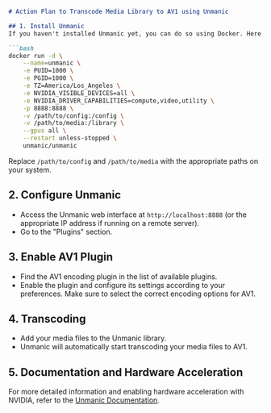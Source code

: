 ```markdown
# Action Plan to Transcode Media Library to AV1 using Unmanic

## 1. Install Unmanic
If you haven't installed Unmanic yet, you can do so using Docker. Here’s a basic command to get started:

```bash
docker run -d \
    --name=unmanic \
    -e PUID=1000 \
    -e PGID=1000 \
    -e TZ=America/Los_Angeles \
    -e NVIDIA_VISIBLE_DEVICES=all \
    -e NVIDIA_DRIVER_CAPABILITIES=compute,video,utility \
    -p 8888:8888 \
    -v /path/to/config:/config \
    -v /path/to/media:/library \
    --gpus all \
    --restart unless-stopped \
    unmanic/unmanic
```

Replace `/path/to/config` and `/path/to/media` with the appropriate paths on your system.

## 2. Configure Unmanic
- Access the Unmanic web interface at `http://localhost:8888` (or the appropriate IP address if running on a remote server).
- Go to the "Plugins" section.

## 3. Enable AV1 Plugin
- Find the AV1 encoding plugin in the list of available plugins.
- Enable the plugin and configure its settings according to your preferences. Make sure to select the correct encoding options for AV1.

## 4. Transcoding
- Add your media files to the Unmanic library.
- Unmanic will automatically start transcoding your media files to AV1.

## 5. Documentation and Hardware Acceleration
For more detailed information and enabling hardware acceleration with NVIDIA, refer to the [Unmanic Documentation](http://docs.unmanic.app/docs/guides/nvidia_support_unmanic_on_linux).
```
